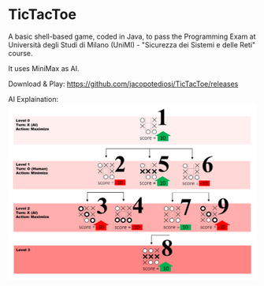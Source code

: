 # TicTacToe

A basic shell-based game, coded in Java, to pass the Programming Exam at Università degli Studi di Milano (UniMI) - "Sicurezza dei Sistemi e delle Reti" course.

It uses MiniMax as AI.

Download & Play: https://github.com/jacopotediosi/TicTacToe/releases

AI Explaination:
![](https://raw.githubusercontent.com/jacopotediosi/TicTacToe/master/explaination.png)
